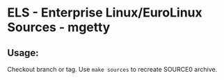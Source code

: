# ELS - Enterprise Linux/EuroLinux Sources - mgetty
 
## Usage:
  Checkout branch or tag. Use `make sources` to recreate  SOURCE0 archive.
